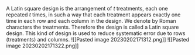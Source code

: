 A Latin square design is the arrangement of _t_ treatments, each one repeated _t_ times, in such a way that each treatment appears exactly one time in each row and each column in the design. We denote by Roman characters the treatments. Therefore the design is called a Latin square design. This kind of design is used to reduce systematic error due to rows (treatments) and columns. ![[Pasted image 20230202171312.png]]
![[Pasted image 20230202171322.png]]
